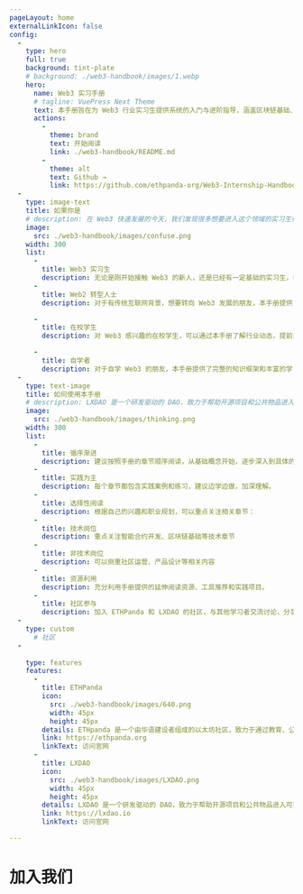 ```yaml
---
pageLayout: home
externalLinkIcon: false
config:
  -
    type: hero
    full: true
    background: tint-plate
    # background: ./web3-handbook/images/1.webp
    hero:
      name: Web3 实习手册
      # tagline: VuePress Next Theme
      text: 本手册旨在为 Web3 行业实习生提供系统的入门与进阶指导，涵盖区块链基础、以太坊生态、行业岗位、实战技能、面试准备等内容，帮助你高效融入 Web3 世界。 
      actions:
        -
          theme: brand
          text: 开始阅读
          link: ./web3-handbook/README.md
        -
          theme: alt
          text: Github →
          link: https://github.com/ethpanda-org/Web3-Internship-Handbook
  -
    type: image-text
    title: 如果你是
    # description: 在 Web3 快速发展的今天，我们发现很多想要进入这个领域的实习生往往面临着以下挑战：
    image: 
      src: ./web3-handbook/images/confuse.png
    width: 300
    list:
      -
        title: Web3 实习生
        description: 无论是刚开始接触 Web3 的新人，还是已经有一定基础的实习生，都能在手册中找到适合自己的内容。
      -
        title: Web2 转型人士
        description: 对于有传统互联网背景，想要转向 Web3 发展的朋友，本手册提供了系统的知识体系和转型建议。

      -
        title: 在校学生
        description: 对 Web3 感兴趣的在校学生，可以通过本手册了解行业动态，提前规划职业发展方向。

      -
        title: 自学者
        description: 对于自学 Web3 的朋友，本手册提供了完整的知识框架和丰富的学习资源。
  -
    type: text-image
    title: 如何使用本手册
    # description: LXDAO 是一个研发驱动的 DAO，致力于帮助开源项目和公共物品进入可持续发展的无限循环（Infinite Cycle）。
    image: 
      src: ./web3-handbook/images/thinking.png
    width: 300
    list:
      -
        title: 循序渐进
        description: 建议按照手册的章节顺序阅读，从基础概念开始，逐步深入到具体的技术和应用。
      -
        title: 实践为主
        description: 每个章节都包含实践案例和练习，建议边学边做，加深理解。
      - 
        title: 选择性阅读
        description: 根据自己的兴趣和职业规划，可以重点关注相关章节：
      - 
        title: 技术岗位
        description: 重点关注智能合约开发、区块链基础等技术章节
      - 
        title: 非技术岗位
        description: 可以侧重社区运营、产品设计等相关内容
      - 
        title: 资源利用
        description: 充分利用手册提供的延伸阅读资源、工具推荐和实践项目。
      - 
        title: 社区参与
        description: 加入 ETHPanda 和 LXDAO 的社区，与其他学习者交流讨论，分享经验。
  -
    type: custom
      # 社区
  -
    
    type: features
    features:
      -
        title: ETHPanda
        icon: 
          src: ./web3-handbook/images/640.png
          width: 45px
          height: 45px
        details: ETHpanda 是一个由华语建设者组成的以太坊社区，致力于通过教育、公共服务、活动和技术创新，连接华语建设者与国际以太坊生态，共同推动以太坊的持续发展与创新。
        link: https://ethpanda.org
        linkText: 访问官网
      -
        title: LXDAO
        icon: 
          src: ./web3-handbook/images/LXDAO.png
          width: 45px
          height: 45px
        details: LXDAO 是一个研发驱动的 DAO，致力于帮助开源项目和公共物品进入可持续发展的无限循环（Infinite Cycle）。
        link: https://lxdao.io
        linkText: 访问官网

---
```


<!-- 这里是自定义区域的内容，会插入到 type: custom 区域的位置 -->
# 加入我们